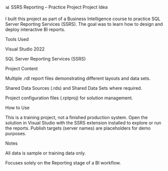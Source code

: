 📊 SSRS Reporting – Practice Project
Project Idea

I built this project as part of a Business Intelligence course to practice SQL Server Reporting Services (SSRS).
The goal was to learn how to design and deploy interactive BI reports.

Tools Used

Visual Studio 2022

SQL Server Reporting Services (SSRS)

Project Content

Multiple .rdl report files demonstrating different layouts and data sets.

Shared Data Sources (.rds) and Shared Data Sets where required.

Project configuration files (.rptproj) for solution management.

How to Use

This is a training project, not a finished production system.
Open the solution in Visual Studio with the SSRS extension installed to explore or run the reports.
Publish targets (server names) are placeholders for demo purposes.

Notes

All data is sample or training data only.

Focuses solely on the Reporting stage of a BI workflow.

